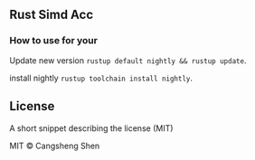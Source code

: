 ## Rust Simd Acc

### How to use for your

Update new version `rustup default nightly && rustup update`.

install nightly `rustup toolchain install nightly`.

## License

A short snippet describing the license (MIT)

MIT © Cangsheng Shen

